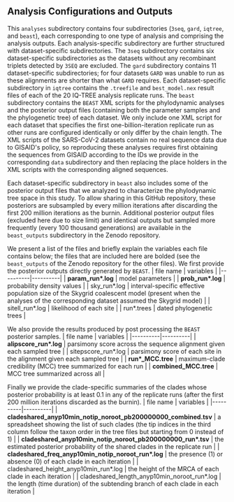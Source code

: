 ## Analysis Configurations and Outputs
This `analyses` subdirectory contains four subdirectories (`3seq`, `gard`, `iqtree`, and `beast`), each corresponding to one type of analysis and comprising the analysis outputs.
Each analysis-specific subdirectory are further structured with dataset-specific subdirectories.
The `3seq` subdirectory contains six dataset-specific subdirectories as the datasets without any recombinant triplets detected by `3SEQ` are excluded.
The `gard` subdirectory contains 11 dataset-specific subdirectories; for four datasets `GARD` was unable to run as these alignments are shorter than what `GARD` requires.
Each dataset-specific subdirectory in `iqtree` contains the `.treefile` and `best_model.nex` result files of each of the 20 IQ-TREE analysis replicate runs.
The `beast` subdirectory contains the `BEAST` XML scripts for the phylodynamic analyses and the posterior output files (containing both the parameter samples and the phylogenetic tree) of each dataset.
We only include one XML script for each dataset that specifies the first one-billion-iteration replicate run as other runs are configured identically or only differ by the chain length.
The XML scripts of the SARS-CoV-2 datasets contain no real sequence data due to GISAID's policy, so reproducing these analyses requires first obtaining the sequences from GISAID according to the IDs we provide in the corresponding `data` subdirectory and then replacing the place holders in the XML scripts with the corresponding aligned sequences.

Each dataset-specific subdirectory in `beast` also includes some of the posterior output files that we analyzed to characterize the phylodynamic tree space in this study.
To allow sharing in this GitHub repository, these posteriors are subsampled by every million iterations after discarding the first 200 million iterations as the burnin.
Additional posterior output files (excluded here due to size limit) and identical outputs but sampled more frequently (every 100 thousand generations) are available in the `beast_outputs` subdirectory in the Zenodo repository.

We present a list of the files and briefly explain the variables each file contains below; the files that are included here are bolded (see the `beast_outputs` of the Zenodo repository for the other files).
We first provide the posterior outputs directly generated by `BEAST`.
| file name | variables |
|----------|----------|
| __param_run*.log__    | model parameters |
| __prob_run*.log__    | probability density values |
| sky_run*.log    | interval-specific effective population size of the Skygrid coalescent model (present when the analyses of the corresponding dataset assumed the Skygrid model) |
| sitell_run*.log   | likelihood of each site  |
| run*.trees   | dated phylogenetic trees |

We also provide the results produced by post processing the `BEAST` posterior samples.
| file name | variables |
|----------|----------|
| __alipscore_run*.log__    | parsimony score across the sequence alignment given each sampled tree |
| sitepscore_run*.log    | parsimony score of each site in the alignment given each sampled tree |
| **run\*_MCC.tree**   | maximum-clade credibility (MCC) tree summarized for each run |
| __combined_MCC.tree__   | MCC tree summarized across all   |

Finally we provide the clade-specific summaries of the clades whose posterior probability is at least 0.1 in any of the replicate runs (after the first 200 million iterations discarded as the burnin).
| file name | variables |
|----------|----------|
| __cladeshared_anyp10min_notip_noroot_pb200000000_combined.tsv__    | a spreadsheet showing the list of such clades (the tip indices in the third column follow the taxon order in the tree files but starting from 0 instead of 1) |
| __cladeshared_anyp10min_notip_noroot_pb200000000_run*.tsv__    | the estimated posterior probability of the shared clades in the replicate run |
| __cladeshared_freq_anyp10min_notip_noroot_run*.log__    | the presence (1) or absence (0) of each clade in each iteration  |
| cladeshared_height_anyp10min_run*.log    | the height of the MRCA of each clade in each iteration |
| cladeshared_length_anyp10min_noroot_run*.log   | the length (time duration) of the subtending branch of each clade in each iteration |
